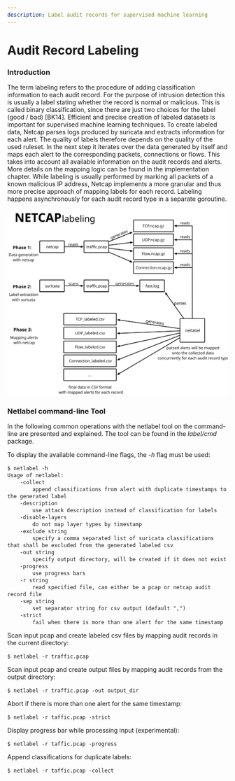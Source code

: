 ```yaml
---
description: Label audit records for supervised machine learning
---
```


# Audit Record Labeling

### Introduction

The term labeling refers to the procedure of adding classification information to each audit record. For the purpose of intrusion detection this is usually a label stating whether the record is normal or malicious. This is called binary classification, since there are just two choices for the label \(good / bad\) \[BK14\]. Efficient and precise creation of labeled datasets is important for supervised machine learning techniques. To create labeled data, Netcap parses logs produced by suricata and extracts information for each alert. The quality of labels therefore depends on the quality of the used ruleset. In the next step it iterates over the data generated by itself and maps each alert to the corresponding packets, connections or flows. This takes into account all available information on the audit records and alerts. More details on the mapping logic can be found in the implementation chapter. While labeling is usually performed by marking all packets of a known malicious IP address, Netcap implements a more granular and thus more precise approach of mapping labels for each record. Labeling happens asynchronously for each audit record type in a separate goroutine.

![](.gitbook/assets/labels.svg)

### Netlabel command-line Tool

In the following common operations with the netlabel tool on the command-line are presented and explained. The tool can be found in the _label/cmd_ package.

To display the available command-line flags, the _-h_ flag must be used:

```text
$ netlabel -h 
Usage of netlabel:
    -collect
        append classifications from alert with duplicate timestamps to the generated label
    -description
        use attack description instead of classification for labels
    -disable-layers
        do not map layer types by timestamp
    -exclude string
        specify a comma separated list of suricata classifications that shall be excluded from the generated labeled csv
    -out string
        specify output directory, will be created if it does not exist
    -progress
        use progress bars
    -r string
        read specified file, can either be a pcap or netcap audit record file
    -sep string
        set separator string for csv output (default ",")
    -strict
        fail when there is more than one alert for the same timestamp
```

Scan input pcap and create labeled csv files by mapping audit records in the current directory:

```text
$ netlabel -r traffic.pcap
```

Scan input pcap and create output files by mapping audit records from the output directory:

```text
$ netlabel -r traffic.pcap -out output_dir
```

Abort if there is more than one alert for the same timestamp:

```text
$ netlabel -r taffic.pcap -strict
```

Display progress bar while processing input \(experimental\):

```text
$ netlabel -r taffic.pcap -progress
```

Append classifications for duplicate labels:

```text
$ netlabel -r taffic.pcap -collect
```

### 

